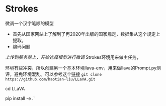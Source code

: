 # Strokes
微调一个汉字笔顺的模型

* 首先从国家网站上了解到了再2020年出版的国家规定，数据集从这个规定上提取。
* 编码问题

*上传到服务器上，开始选择模型进行微调*
Strokes环境用来做主任务，

环境有些冲突，所以创建另一个基本环境llava-env，用来做llava的Prompt.py测评，避免环境混乱。可以参考这个[链接](https://github.com/haotian-liu/LLaVA.git)
`git clone https://github.com/haotian-liu/LLaVA.git`

cd LLaVA

pip install -e .`

